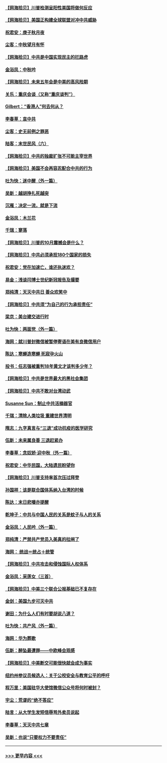 #### [【网海拾贝】川普检测呈阳性美国将做何反应](../pages/nsc993/n12449042.md?t=10031851) 
#### [【网海拾贝】美国正构建全球联盟对冲中共威胁](../pages/nsc993/n12446580.md?t=10031851) 
#### [祝君安：庚子秋月夜](../pages/nsc993/n12445870.md?t=10031851) 
#### [尘客：中秋望月有怀](../pages/nsc993/n12444632.md?t=10031851) 
#### [【网海拾贝】中共是中国实现民主的拦路虎](../pages/nsc993/n12443573.md?t=10031851) 
#### [金浴凤：中秋吟](../pages/nsc993/n12441773.md?t=10031851) 
#### [【网海拾贝】未来五年会是中美的高风险期](../pages/nsc993/n12440760.md?t=10031851) 
#### [关乐：重庆会谈（又称“重庆谈判”）](../pages/nsc993/n12437525.md?t=10031851) 
#### [Gilbert：“香港人”何去何从？](../pages/nsc993/n12435894.md?t=10031851) 
#### [李春草：哀中共](../pages/nsc993/n12435874.md?t=10031851) 
#### [尘客：史无前例之罪恶](../pages/nsc993/n12435762.md?t=10031851) 
#### [陆客：末世民风（六）](../pages/nsc993/n12435354.md?t=10031851) 
#### [【网海拾贝】中共的独裁扩张不可能主宰世界](../pages/nsc993/n12435151.md?t=10031851) 
#### [【网海拾贝】美国不会再容忍配合中共的行为](../pages/nsc993/n12433808.md?t=10031851) 
#### [吐为快：迷中醒（外一篇）](../pages/nsc993/n12433585.md?t=10031851) 
#### [吴新：越胡挣扎死越突](../pages/nsc993/n12433562.md?t=10031851) 
#### [沉雁：决定一流，就是下流](../pages/nsc993/n12432128.md?t=10031851) 
#### [金浴凤：木兰花](../pages/nsc993/n12432124.md?t=10031851) 
#### [千瑞：寥落](../pages/nsc993/n12432071.md?t=10031851) 
#### [【网海拾贝】川普的10月震撼会是什么？](../pages/nsc993/n12431624.md?t=10031851) 
#### [【网海拾贝】中共必须承担180个国家的损失](../pages/nsc993/n12428893.md?t=10031851) 
#### [祝君安：党在加速亡，谁还执迷欢？](../pages/nsc993/n12428652.md?t=10031851) 
#### [易金：浅谈闫博士世纪新冠报告及撮要](../pages/nsc993/n12426822.md?t=10031851) 
#### [郑纯清：天灭中共日 善众欢笑中](../pages/nsc993/n12426784.md?t=10031851) 
#### [【网海拾贝】中共须“为自己的行为承担责任”](../pages/nsc993/n12426067.md?t=10031851) 
#### [梁京：美台建交进行时](../pages/nsc993/n12424066.md?t=10031851) 
#### [吐为快：两面党（外一篇）](../pages/nsc993/n12424043.md?t=10031851) 
#### [海网：就川普封微信被暂停寄语在美有良微信用户](../pages/nsc993/n12424021.md?t=10031851) 
#### [陈达：寒蝉造寒蝉 死寂孕火山](../pages/nsc993/n12423958.md?t=10031851) 
#### [投书：任志强被重判18年黄文才该判多少年？](../pages/nsc993/n12423672.md?t=10031851) 
#### [【网海拾贝】中共是世界最大的黑社会集团](../pages/nsc993/n12423543.md?t=10031851) 
#### [【网海拾贝】中共不敢对台湾动武](../pages/nsc993/n12421418.md?t=10031851) 
#### [Susanne Sun：制止中共活摘器官](../pages/nsc993/n12419654.md?t=10031851) 
#### [千瑞：清除人类垃圾 重建世界清明](../pages/nsc993/n12419414.md?t=10031851) 
#### [隋志：九字真言与“三退”成功抗疫的医学研究](../pages/nsc993/n12419248.md?t=10031851) 
#### [伍新：未来属良善 三退赶紧办](../pages/nsc993/n12418496.md?t=10031851) 
#### [李春草：念奴娇·迎中秋（外一篇）](../pages/nsc993/n12418465.md?t=10031851) 
#### [祝君安：中华民国，大陆遗民盼望你](../pages/nsc993/n12418089.md?t=10031851) 
#### [【网海拾贝】川普支持率首次压过拜登](../pages/nsc993/n12418050.md?t=10031851) 
#### [孙国祥：该是联合国体系纳入台湾的时候](../pages/nsc993/n12417369.md?t=10031851) 
#### [陈达：末日悲嚎亦提醒](../pages/nsc993/n12416736.md?t=10031851) 
#### [乾坤子：中共与中国人民的关系是蚊子与人的关系](../pages/nsc993/n12416632.md?t=10031851) 
#### [金浴凤：人民吟（外一篇）](../pages/nsc993/n12416567.md?t=10031851) 
#### [郑纯清：严禁共产党员入美真的拉闸了](../pages/nsc993/n12416550.md?t=10031851) 
#### [海网： 统战＝统占＋统管](../pages/nsc993/n12416404.md?t=10031851) 
#### [【网海拾贝】中共攻击和侵蚀国际人权体系](../pages/nsc993/n12416250.md?t=10031851) 
#### [金浴凤：采莲女（三首）](../pages/nsc993/n12415517.md?t=10031851) 
#### [【网海拾贝】中美三个联合公报基础已不复存在](../pages/nsc993/n12415054.md?t=10031851) 
#### [金剑：美国九步可灭中共](../pages/nsc993/n12413183.md?t=10031851) 
#### [谢田：为什么人们有时要胡说八道？](../pages/nsc993/n12411861.md?t=10031851) 
#### [吐为快：共产风（外一篇）](../pages/nsc993/n12411761.md?t=10031851) 
#### [海网：华为葬歌](../pages/nsc993/n12410381.md?t=10031851) 
#### [伍新：醉坠最遭罪——中欧峰会观感](../pages/nsc993/n12410364.md?t=10031851) 
#### [【网海拾贝】中美断交可能很快就会成为事实](../pages/nsc993/n12409495.md?t=10031851) 
#### [纽约州参议员候选人：关于公校安全与教育公平的呼吁](../pages/nsc993/n12409228.md?t=10031851) 
#### [程万里：美国驻华大使馆微信公众号将何时被封？](../pages/nsc993/n12407397.md?t=10031851) 
#### [宇尘：荒谬的“绝不答应”](../pages/nsc993/n12407360.md?t=10031851) 
#### [陆言：从大学生发短信辱骂外卖员说起](../pages/nsc993/n12407285.md?t=10031851) 
#### [李春草：天灭中共七章](../pages/nsc993/n12406988.md?t=10031851) 
#### [吴新：也说“只要权力不要责任”](../pages/nsc993/n12406966.md?t=10031851) 

----
#### [ >>> 更早内容 <<< ](../indexes/nsc993-earlier.md)
